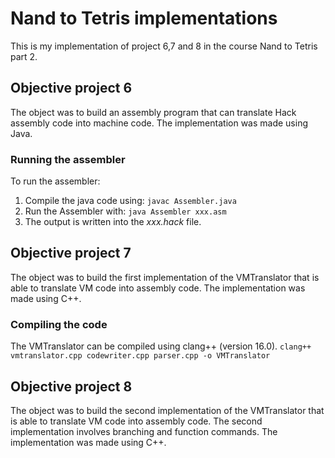 #  Nand to Tetris implementations

This is my implementation of project 6,7 and 8 in the course Nand to Tetris part 2.

## Objective project 6
The object was to build an assembly program that can translate Hack assembly code into machine code.
The implementation was made using Java.

### Running the assembler
To run the assembler:
1. Compile the java code using: `javac Assembler.java`
2. Run the Assembler with: `java Assembler xxx.asm`
3. The output is written into the _xxx.hack_ file.

## Objective project 7
The object was to build the first implementation of the VMTranslator that is able to translate VM code into assembly code.
The implementation was made using C++.

### Compiling the code
The VMTranslator can be compiled using clang++ (version 16.0). 
`clang++ vmtranslator.cpp codewriter.cpp parser.cpp -o VMTranslator`

## Objective project 8
The object was to build the second implementation of the VMTranslator that is able to translate VM code into assembly code.
The second implementation involves branching and function commands.
The implementation was made using C++.